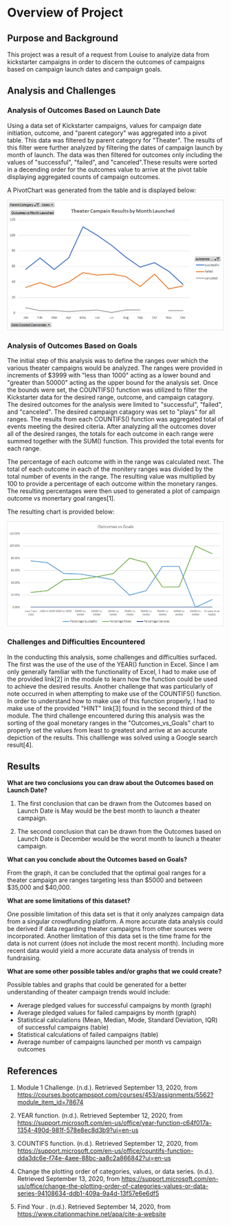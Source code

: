 # Overview of Project

## Purpose and Background

  This project was a result of a request from Louise to analyize data from kickstarter campaigns in order to discern the outcomes
of campaigns based on campaign launch dates and campaign goals.

## Analysis and Challenges

### Analysis of Outcomes Based on Launch Date

Using a data set of Kickstarter campaigns, values for campaign date initiation, outcome, and "parent category" was aggregated into a pivot table.
This data was filtered by parent category for "Theater". The results of this filter were further analyzed by filtering the dates of campaign launch
by month of launch. The data was then filtered for outcomes only including the values of "successful", "failed", and "canceled".These results were 
sorted in a decending order for the outcomes value to arrive at the pivot table displaying aggregated counts of campaign outcomes.

A PivotChart was generated from the table and is displayed below:

![Theater Outcomes vs Launch](Resources/Theater_Outcomes_vs_Launch.png)

### Analysis of Outcomes Based on Goals

The initial step of this analysis was to define the ranges over which the various theater campaigns would be analyzed. The ranges were provided in 
increments of $3999 with "less than 1000" acting as a lower bound and "greater than 50000" acting as the upper bound for the analysis set. Once the
bounds were set, the COUNTIFS() function was utilized to filter the Kickstarter data for the desired range, outcome, and campaign catagory. The
desired outcomes for the analysis were limited to "successful", "failed", and "canceled". The desired campaign catagory was set to "plays" for all
ranges. The results from each COUNTIFS() function was aggregated total of events meeting the desired citeria. After analyzing all the outcomes 
dover all of the desired ranges, the totals for each outcome in each range were summed together with the SUM() function. This provided the total 
events for each range.

The percentage of each outcome with in the range was calculated next. The total of each outcome in each of the monitery ranges was divided by the
total number of events in the range. The resulting value was multiplied by 100 to provide a percentage of each outcome within the monetary ranges.
The resulting percentages were then used to generated a plot of campaign outcome vs monertary goal ranges[1].

The resulting chart is provided below:

![Campaign Outcomes vs Campaign Goal (ranges)](Resources/Outcomes_vs_Goals.png)

### Challenges and Difficulties Encountered

In the conducting this analysis, some challenges and difficulties surfaced. The first was the use of the use of the YEAR() function in Excel.
Since I am only generally familiar with the functionality of Excel, I had to make use of the provided link[2] in the module to learn how the
function could be used to achieve the desired results. Another challenge that was particularly of note occurred in when attempting to make
use of the COUNTIFS() function. In order to understand how to make use of this function properly, I had to make use of the provided "HINT"
link[3] found in the second third of the module. The third challenge encountered during this analysis was the sorting of the goal monetary 
ranges in the "Outcomes_vs_Goals" chart to properly set the values from least to greatest and arrive at an accurate depiction of the results.
This challlenge was solved using a Google search result[4]. 

## Results

**What are two conclusions you can draw about the Outcomes based on Launch Date?**

1. The first conclusion that can be drawn from the Outcomes based on Launch Date is May would be the best month to launch a theater campaign.

2. The second conclusion that can be drawn from the Outcomes based on Launch Date is December would be the worst month to launch a theater 
   campaign. 

**What can you conclude about the Outcomes based on Goals?**

From the graph, it can be concluded that the optimal goal ranges for a theater campaign are ranges targeting less than $5000 and between $35,000 and $40,000.

**What are some limitations of this dataset?**

One possible limitation of this data set is that it only analyzes campaign data from a singular crowdfunding platform. A more accurate data analysis could be
derived if data regarding theater campaigns from other sources were incorporated. Another limitation of this data set is the time frame for the data is not
current (does not include the most recent month). Including more recent data would yield a more accurate data analysis of trends in fundraising.

**What are some other possible tables and/or graphs that we could create?**

Possible tables and graphs that could be generated for a better understanding of theater campaign trends would include:

* Average pledged values for successful campaigns by month (graph)
* Average pledged values for failed campaigns by month (graph)
* Statistical calculations (Mean, Median, Mode, Standard Deviation, IQR) of successful campaigns (table)
* Statistical calculations of failed campaigns (table)
* Average number of campaigns launched per month vs campaign outcomes

## References
1. Module 1 Challenge. (n.d.). Retrieved September 13, 2020, 
from https://courses.bootcampspot.com/courses/453/assignments/5562?module_item_id=78674

2. YEAR function. (n.d.). Retrieved September 12, 2020, 
from https://support.microsoft.com/en-us/office/year-function-c64f017a-1354-490d-981f-578e8ec8d3b9?ui=en-us

3. COUNTIFS function. (n.d.). Retrieved September 12, 2020, 
from https://support.microsoft.com/en-us/office/countifs-function-dda3dc6e-f74e-4aee-88bc-aa8c2a866842?ui=en-us

4. Change the plotting order of categories, values, or data series. (n.d.). Retrieved September 13, 2020, 
from https://support.microsoft.com/en-us/office/change-the-plotting-order-of-categories-values-or-data-series-94108634-ddb1-409a-9a4d-13f57e6e6df5

5. Find Your&nbsp;. (n.d.). Retrieved September 14, 2020, 
from https://www.citationmachine.net/apa/cite-a-website
